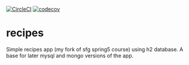 [![CircleCI](https://circleci.com/gh/dlesniewska/recipes.svg?style=svg)](https://circleci.com/gh/dlesniewska/recipes)
[![codecov](https://codecov.io/gh/dlesniewska/recipes/branch/master/graph/badge.svg)](https://codecov.io/gh/dlesniewska/recipes)

# recipes
Simple recipes app (my fork of sfg spring5 course) using h2 database. A base for later mysql and mongo versions of the app.